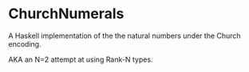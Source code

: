 # ChurchNumerals

A Haskell implementation of the the natural numbers under the Church encoding.

AKA an N=2 attempt at using Rank-N types.
